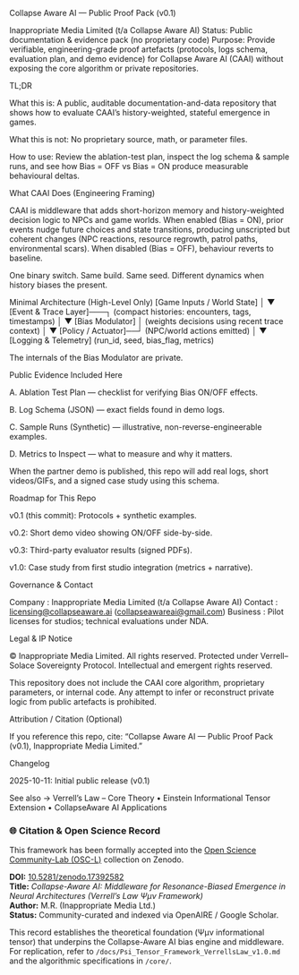 Collapse Aware AI — Public Proof Pack (v0.1)

Inappropriate Media Limited (t/a Collapse Aware AI)
Status: Public documentation & evidence pack (no proprietary code)
Purpose: Provide verifiable, engineering-grade proof artefacts (protocols, logs schema, evaluation plan, and demo evidence) for Collapse Aware AI (CAAI) without exposing the core algorithm or private repositories.

TL;DR

What this is: A public, auditable documentation-and-data repository that shows how to evaluate CAAI’s history-weighted, stateful emergence in games.

What this is not: No proprietary source, math, or parameter files.

How to use: Review the ablation-test plan, inspect the log schema & sample runs, and see how Bias = OFF vs Bias = ON produce measurable behavioural deltas.

What CAAI Does (Engineering Framing)

CAAI is middleware that adds short-horizon memory and history-weighted decision logic to NPCs and game worlds.
When enabled (Bias = ON), prior events nudge future choices and state transitions, producing unscripted but coherent changes (NPC reactions, resource regrowth, patrol paths, environmental scars).
When disabled (Bias = OFF), behaviour reverts to baseline.

One binary switch. Same build. Same seed. Different dynamics when history biases the present.

Minimal Architecture (High-Level Only)
[Game Inputs / World State] 
          │
          ▼
   [Event & Trace Layer]───┐   (compact histories: encounters, tags, timestamps)
                           │
                           ▼
        [Bias Modulator]   │   (weights decisions using recent trace context)
                           │
                           ▼
      [Policy / Actuator]──┘   (NPC/world actions emitted)
          │
          ▼
   [Logging & Telemetry]        (run_id, seed, bias_flag, metrics)


The internals of the Bias Modulator are private.

Public Evidence Included Here

A. Ablation Test Plan — checklist for verifying Bias ON/OFF effects.

B. Log Schema (JSON) — exact fields found in demo logs.

C. Sample Runs (Synthetic) — illustrative, non-reverse-engineerable examples.

D. Metrics to Inspect — what to measure and why it matters.


When the partner demo is published, this repo will add real logs, short videos/GIFs, and a signed case study using this schema.

Roadmap for This Repo

v0.1 (this commit): Protocols + synthetic examples.

v0.2: Short demo video showing ON/OFF side-by-side.

v0.3: Third-party evaluator results (signed PDFs).

v1.0: Case study from first studio integration (metrics + narrative).

Governance & Contact

Company : Inappropriate Media Limited (t/a Collapse Aware AI)
Contact : licensing@collapseaware.ai (collapseawareai@gmail.com)
Business : Pilot licenses for studios; technical evaluations under NDA.

Legal & IP Notice

© Inappropriate Media Limited. All rights reserved.
Protected under Verrell–Solace Sovereignty Protocol. Intellectual and emergent rights reserved.

This repository does not include the CAAI core algorithm, proprietary parameters, or internal code.
Any attempt to infer or reconstruct private logic from public artefacts is prohibited.

Attribution / Citation (Optional)

If you reference this repo, cite:
“Collapse Aware AI — Public Proof Pack (v0.1), Inappropriate Media Limited.”

Changelog

2025-10-11: Initial public release (v0.1)

See also → Verrell’s Law – Core Theory
 • Einstein Informational Tensor Extension
 • CollapseAware AI Applications

 ### 🌐 Citation & Open Science Record

This framework has been formally accepted into the [Open Science Community-Lab (OSC-L)](https://zenodo.org/communities/open-science-community-lab) collection on Zenodo.

**DOI:** [10.5281/zenodo.17392582](https://doi.org/10.5281/zenodo.17392582)  
**Title:** *Collapse-Aware AI: Middleware for Resonance-Biased Emergence in Neural Architectures (Verrell’s Law Ψμν Framework)*  
**Author:** M.R. (Inappropriate Media Ltd.)  
**Status:** Community-curated and indexed via OpenAIRE / Google Scholar.

This record establishes the theoretical foundation (Ψμν informational tensor) that underpins the
Collapse-Aware AI bias engine and middleware.  
For replication, refer to `/docs/Psi_Tensor_Framework_VerrellsLaw_v1.0.md` and the algorithmic
specifications in `/core/`.

